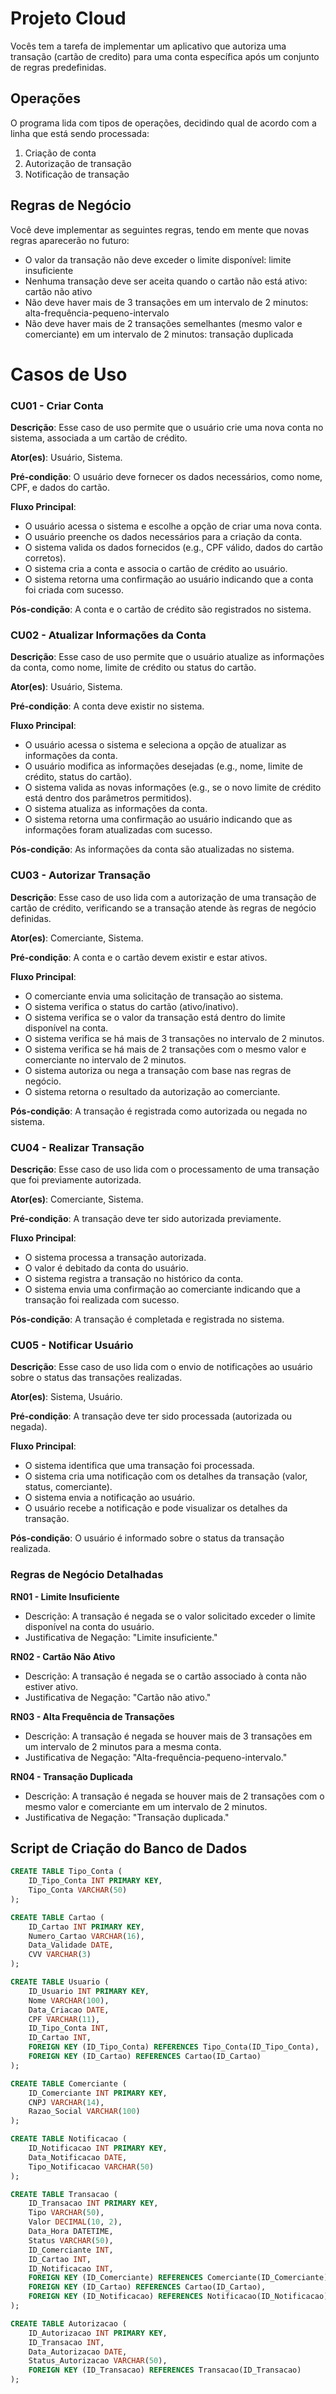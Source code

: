 # Projeto Cloud
Vocês tem a tarefa de implementar um aplicativo que autoriza uma transação (cartão de credito) para uma conta específica após um conjunto de regras predefinidas.

## Operações
O programa lida com tipos de operações, decidindo qual de acordo com a linha que está sendo processada:
1. Criação de conta
2. Autorização de transação
3. Notificação de transação

## Regras de Negócio

Você deve implementar as seguintes regras, tendo em mente que novas regras aparecerão no futuro:
- O valor da transação não deve exceder o limite disponível: limite insuficiente
- Nenhuma transação deve ser aceita quando o cartão não está ativo: cartão não ativo
- Não deve haver mais de 3 transações em um intervalo de 2 minutos: alta-frequência-pequeno-intervalo
- Não deve haver mais de 2 transações semelhantes (mesmo valor e comerciante) em um intervalo de 2 minutos: transação duplicada

# Casos de Uso

### CU01 - Criar Conta
**Descrição**: Esse caso de uso permite que o usuário crie uma nova conta no sistema, associada a um cartão de crédito.

**Ator(es)**: Usuário, Sistema.

**Pré-condição**: O usuário deve fornecer os dados necessários, como nome, CPF, e dados do cartão.

**Fluxo Principal**:
- O usuário acessa o sistema e escolhe a opção de criar uma nova conta.
- O usuário preenche os dados necessários para a criação da conta.
- O sistema valida os dados fornecidos (e.g., CPF válido, dados do cartão corretos).
- O sistema cria a conta e associa o cartão de crédito ao usuário.
- O sistema retorna uma confirmação ao usuário indicando que a conta foi criada com sucesso.

**Pós-condição**: A conta e o cartão de crédito são registrados no sistema.

### CU02 - Atualizar Informações da Conta
**Descrição**: Esse caso de uso permite que o usuário atualize as informações da conta, como nome, limite de crédito ou status do cartão.

**Ator(es)**: Usuário, Sistema.

**Pré-condição**: A conta deve existir no sistema.

**Fluxo Principal**:
- O usuário acessa o sistema e seleciona a opção de atualizar as informações da conta.
- O usuário modifica as informações desejadas (e.g., nome, limite de crédito, status do cartão).
- O sistema valida as novas informações (e.g., se o novo limite de crédito está dentro dos parâmetros permitidos).
- O sistema atualiza as informações da conta.
- O sistema retorna uma confirmação ao usuário indicando que as informações foram atualizadas com sucesso.

**Pós-condição**: As informações da conta são atualizadas no sistema.

### CU03 - Autorizar Transação
**Descrição**: Esse caso de uso lida com a autorização de uma transação de cartão de crédito, verificando se a transação atende às regras de negócio definidas.

**Ator(es)**: Comerciante, Sistema.

**Pré-condição**: A conta e o cartão devem existir e estar ativos.

**Fluxo Principal**:
- O comerciante envia uma solicitação de transação ao sistema.
- O sistema verifica o status do cartão (ativo/inativo).
- O sistema verifica se o valor da transação está dentro do limite disponível na conta.
- O sistema verifica se há mais de 3 transações no intervalo de 2 minutos.
- O sistema verifica se há mais de 2 transações com o mesmo valor e comerciante no intervalo de 2 minutos.
- O sistema autoriza ou nega a transação com base nas regras de negócio.
- O sistema retorna o resultado da autorização ao comerciante.

**Pós-condição**: A transação é registrada como autorizada ou negada no sistema.

### CU04 - Realizar Transação
**Descrição**: Esse caso de uso lida com o processamento de uma transação que foi previamente autorizada.

**Ator(es)**: Comerciante, Sistema.

**Pré-condição**: A transação deve ter sido autorizada previamente.

**Fluxo Principal**:
- O sistema processa a transação autorizada.
- O valor é debitado da conta do usuário.
- O sistema registra a transação no histórico da conta.
- O sistema envia uma confirmação ao comerciante indicando que a transação foi realizada com sucesso.

**Pós-condição**: A transação é completada e registrada no sistema.

### CU05 - Notificar Usuário
**Descrição**: Esse caso de uso lida com o envio de notificações ao usuário sobre o status das transações realizadas.

**Ator(es)**: Sistema, Usuário.

**Pré-condição**: A transação deve ter sido processada (autorizada ou negada).

**Fluxo Principal**:
- O sistema identifica que uma transação foi processada.
- O sistema cria uma notificação com os detalhes da transação (valor, status, comerciante).
- O sistema envia a notificação ao usuário.
- O usuário recebe a notificação e pode visualizar os detalhes da transação.

**Pós-condição**: O usuário é informado sobre o status da transação realizada.

### Regras de Negócio Detalhadas
**RN01 - Limite Insuficiente**

- Descrição: A transação é negada se o valor solicitado exceder o limite disponível na conta do usuário.
- Justificativa de Negação: "Limite insuficiente."

**RN02 - Cartão Não Ativo**

- Descrição: A transação é negada se o cartão associado à conta não estiver ativo.
- Justificativa de Negação: "Cartão não ativo."

**RN03 - Alta Frequência de Transações**

- Descrição: A transação é negada se houver mais de 3 transações em um intervalo de 2 minutos para a mesma conta.
- Justificativa de Negação: "Alta-frequência-pequeno-intervalo."

**RN04 - Transação Duplicada**

- Descrição: A transação é negada se houver mais de 2 transações com o mesmo valor e comerciante em um intervalo de 2 minutos.
- Justificativa de Negação: "Transação duplicada."

## Script de Criação do Banco de Dados

```sql
CREATE TABLE Tipo_Conta (
    ID_Tipo_Conta INT PRIMARY KEY,
    Tipo_Conta VARCHAR(50)
);

CREATE TABLE Cartao (
    ID_Cartao INT PRIMARY KEY,
    Numero_Cartao VARCHAR(16),
    Data_Validade DATE,
    CVV VARCHAR(3)
);

CREATE TABLE Usuario (
    ID_Usuario INT PRIMARY KEY,
    Nome VARCHAR(100),
    Data_Criacao DATE,
    CPF VARCHAR(11),
    ID_Tipo_Conta INT,
    ID_Cartao INT,
    FOREIGN KEY (ID_Tipo_Conta) REFERENCES Tipo_Conta(ID_Tipo_Conta),
    FOREIGN KEY (ID_Cartao) REFERENCES Cartao(ID_Cartao)
);

CREATE TABLE Comerciante (
    ID_Comerciante INT PRIMARY KEY,
    CNPJ VARCHAR(14),
    Razao_Social VARCHAR(100)
);

CREATE TABLE Notificacao (
    ID_Notificacao INT PRIMARY KEY,
    Data_Notificacao DATE,
    Tipo_Notificacao VARCHAR(50)
);

CREATE TABLE Transacao (
    ID_Transacao INT PRIMARY KEY,
    Tipo VARCHAR(50),
    Valor DECIMAL(10, 2),
    Data_Hora DATETIME,
    Status VARCHAR(50),
    ID_Comerciante INT,
    ID_Cartao INT,
    ID_Notificacao INT,
    FOREIGN KEY (ID_Comerciante) REFERENCES Comerciante(ID_Comerciante),
    FOREIGN KEY (ID_Cartao) REFERENCES Cartao(ID_Cartao),
    FOREIGN KEY (ID_Notificacao) REFERENCES Notificacao(ID_Notificacao)
);

CREATE TABLE Autorizacao (
    ID_Autorizacao INT PRIMARY KEY,
    ID_Transacao INT,
    Data_Autorizacao DATE,
    Status_Autorizacao VARCHAR(50),
    FOREIGN KEY (ID_Transacao) REFERENCES Transacao(ID_Transacao)
);
```
